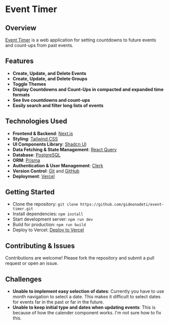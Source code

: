# Event Timer

## Overview

[Event Timer](https://gideonadeti-event-timer.vercel.app/) is a web application for setting countdowns to future events and count-ups from past events.

## Features

- **Create, Update, and Delete Events**
- **Create, Update, and Delete Groups**
- **Toggle Themes**
- **Display Countdowns and Count-Ups in compacted and expanded time formats**
- **See live countdowns and count-ups**
- **Easily search and filter long lists of events**

## Technologies Used

- **Frontend & Backend**: [Next.js](https://nextjs.org/)
- **Styling**: [Tailwind CSS](https://tailwindcss.com/)
- **UI Components Library**: [Shadcn UI](https://ui.shadcn.com/)
- **Data Fetching & State Management**: [React Query](https://tanstack.com/query/v4)
- **Database**: [PostgreSQL](https://www.postgresql.org/)
- **ORM**: [Prisma](https://www.prisma.io/)
- **Authentication & User Management**: [Clerk](https://clerk.com/)
- **Version Control**: [Git](https://git-scm.com/) and [GitHub](https://github.com/)
- **Deployment**: [Vercel](https://vercel.com/)

## Getting Started

- Clone the repository: `git clone https://github.com/gideonadeti/event-timer.git`
- Install dependencies: `npm install`
- Start development server: `npm run dev`
- Build for production: `npm run build`
- Deploy to Vercel: [Deploy to Vercel](https://vercel.com/new/git/external?repository-url=https://github.com/your-username/event-timer.git)

## Contributing & Issues

Contributions are welcome! Please fork the repository and submit a pull request or open an issue.

## Challenges

- **Unable to implement easy selection of dates**: Currently you have to use month navigation to select a date. This makes it difficult to select dates for events far in the past or far in the future.
- **Unable to keep initial type and dates when updating events**: This is because of how the calender component works. I'm not sure how to fix this.
